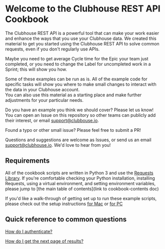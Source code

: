 # Welcome to the Clubhouse REST API Cookbook
The Clubhouse REST API is a powerful tool that can make your work easier and enhance the ways that you use your Clubhouse data. 
We created this material to get you started using the Clubhouse REST API to solve common requests, even if you don't regularly use APIs.

Maybe you need to get average Cycle time for the Epic your team just completed, or you need to change the Label for uncompleted work in a Sprint; this will show you how.

Some of these examples can be run as is. All of the example code for specific tasks will show you where to make small changes to interact with the data in your Clubhouse account.  
You can also use this material as a starting place and make further adjustments for your particular needs.


Do you have an example you think we should cover? Please let us know! You can open an Issue on this repository so other teams can publicly add their interest, or email support@clubbouse.io.

Found a typo or other small issue? Please feel free to submit a PR!

Questions and suggestions are welcome as Issues, or send us an email support@clubhouse.io. We'd love to hear from you!

## Requirements
All of the cookbook scripts are written in Python 3 and use the [Requests Library](http://docs.python-requests.org/en/master/).
If you're comfortable checking your Python installation, installing Requests, using a virtual environment, and setting environment variables, please jump to [the main table of contents](link to cookbook-contents doc)

If you'd like a walk-through of getting set up to run these example scripts, please check out the setup instructions [for Mac](https://github.com/clubhouse/api-cookbook/blob/master/set-up-instructions.md) or [for PC](https://github.com/clubhouse/api-cookbook/blob/master/windows-set-up-instructions.md)

## Quick reference to common questions

[How do I authenticate?](https://github.com/clubhouse/api-cookbook/blob/master/Authentication.md)

[How do I get the next page of results?](https://github.com/clubhouse/api-cookbook/blob/master/Pagination.md)

